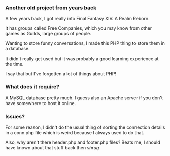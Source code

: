### Another old project from years back

A few years back, I got really into Final Fantasy XIV: A Realm Reborn.

It has groups called Free Companies, which you may know from other games as Guilds, large groups of people.

Wanting to store funny conversations, I made this PHP thing to store them in a database.

It didn't really get used but it was probably a good learning experience at the time.

I say that but I've forgotten a lot of things about PHP!

### What does it require?

A MySQL database pretty much. I guess also an Apache server if you don't have somewhere to host it online.

### Issues?

For some reason, I didn't do the usual thing of sorting the connection details in a conn.php file which is weird because I always used to do that.

Also, why aren't there header.php and footer.php files? Beats me, I should have known about that stuff back then *shrug*
